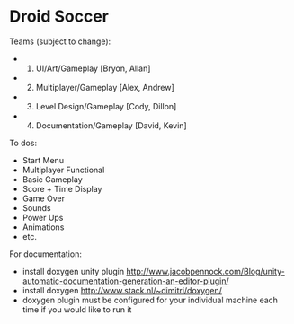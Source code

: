 # Droid Soccer

Teams (subject to change):
- 1. UI/Art/Gameplay [Bryon, Allan]
- 2. Multiplayer/Gameplay [Alex, Andrew]
- 3. Level Design/Gameplay [Cody, Dillon]
- 4. Documentation/Gameplay [David, Kevin]

To dos:
- Start Menu
- Multiplayer Functional
- Basic Gameplay
- Score + Time Display
- Game Over 
- Sounds
- Power Ups
- Animations
- etc.

For documentation:
- install doxygen unity plugin http://www.jacobpennock.com/Blog/unity-automatic-documentation-generation-an-editor-plugin/
- install doxygen http://www.stack.nl/~dimitri/doxygen/
- doxygen plugin must be configured for your individual machine each time if you would like to run it
